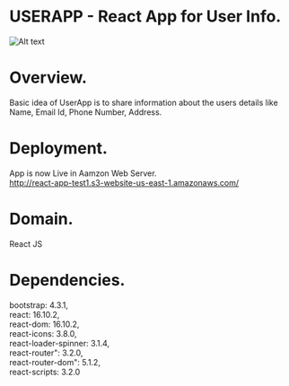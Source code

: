 # USERAPP - React App for User Info.

![Alt text](https://raw.githubusercontent.com/sbvijay/reactbasis/blob/test/src/readme_logo.jpg "Title")

# Overview.

Basic idea of UserApp is to share information about the users details like Name, Email Id, Phone Number, Address. 

# Deployment.
App is now Live in Aamzon Web Server.<br />
http://react-app-test1.s3-website-us-east-1.amazonaws.com/

# Domain.
React JS

# Dependencies.
bootstrap: 4.3.1, </br>
react: 16.10.2, </br>
react-dom: 16.10.2, </br>
react-icons: 3.8.0,</br>
react-loader-spinner: 3.1.4, </br>
react-router": 3.2.0, </br>
react-router-dom": 5.1.2,</br>
react-scripts: 3.2.0